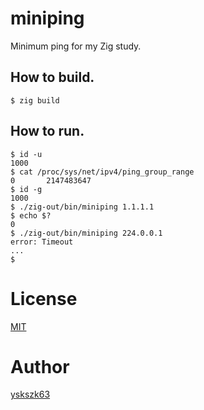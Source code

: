 # miniping

Minimum ping for my Zig study.

## How to build.

```
$ zig build
```

## How to run.

```
$ id -u
1000
$ cat /proc/sys/net/ipv4/ping_group_range
0       2147483647
$ id -g
1000
$ ./zig-out/bin/miniping 1.1.1.1
$ echo $?
0
$ ./zig-out/bin/miniping 224.0.0.1
error: Timeout
...
$
```

# License

[MIT](License)

# Author

[yskszk63](https://github.com/yskszk63)
